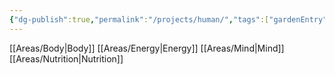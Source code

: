 ```yaml
---
{"dg-publish":true,"permalink":"/projects/human/","tags":["gardenEntry"]}
---
```




[[Areas/Body\|Body]]
[[Areas/Energy\|Energy]]
[[Areas/Mind\|Mind]]
[[Areas/Nutrition\|Nutrition]]